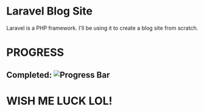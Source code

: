 # Laravel Blog Site

Laravel is a PHP framework. I'll be using it to create a blog site from scratch. 

# PROGRESS
## Completed: ![Progress Bar](http://progressed.io/bar/37 "Progress")

# WISH ME LUCK LOL!
